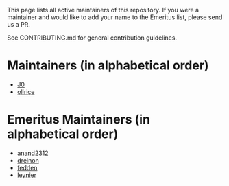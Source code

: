 This page lists all active maintainers of this repository. If you were a maintainer and would like to add your name to the Emeritus list, please send us a PR.

See CONTRIBUTING.md for general contribution guidelines.

# Maintainers (in alphabetical order)
- [J0](https://github.com/J0)
- [olirice](https://github.com/olirice)

# Emeritus Maintainers (in alphabetical order)
- [anand2312](https://github.com/anand2312)
- [dreinon](https://github.com/dreinon)
- [fedden](https://github.com/fedden)
- [leynier](https://github.com/leynier)
